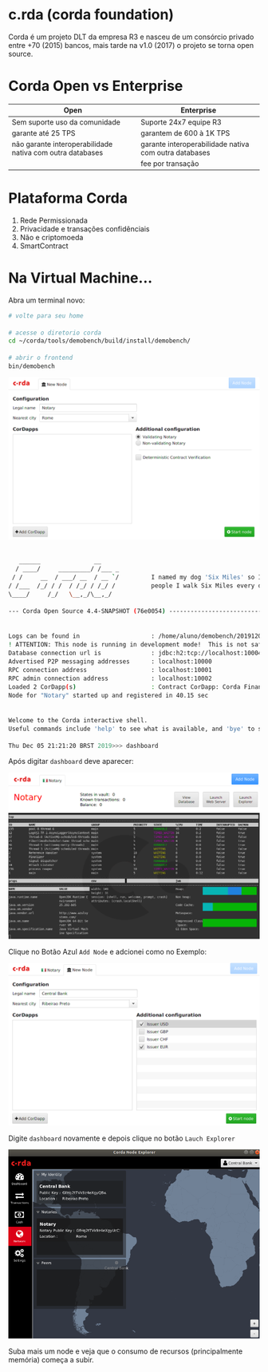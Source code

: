 # c.rda (corda foundation)

Corda é um projeto DLT da empresa R3 e nasceu de um consórcio privado entre +70 (2015) bancos, mais tarde na v1.0 (2017) o projeto se torna open source.

# Corda Open vs Enterprise 

|Open|Enterprise|
|---|---|
|Sem suporte uso da comunidade|Suporte 24x7 equipe R3|
|garante até 25 TPS|garantem de 600 à 1K TPS|
|não garante interoperabilidade nativa com outra databases|garante interoperabilidade nativa com outra databases|
||fee por transação|

# Plataforma Corda

1. Rede Permissionada 
2. Privacidade e transações confidênciais
3. Não e criptomoeda
4. SmartContract

# Na Virtual Machine...

Abra um terminal novo:

```bash
# volte para seu home

# acesse o diretorio corda
cd ~/corda/tools/demobench/build/install/demobench/

# abrir o frontend
bin/demobench
```

![GitHub Logo](fig01.png)


```bash

   ______               __
  / ____/     _________/ /___ _
 / /     __  / ___/ __  / __ `/         I named my dog 'Six Miles' so I can tell
/ /___  /_/ / /  / /_/ / /_/ /          people I walk Six Miles every day.
\____/     /_/   \__,_/\__,_/

--- Corda Open Source 4.4-SNAPSHOT (76e0054) -------------------------------------------------------------


Logs can be found in                    : /home/aluno/demobench/20191205211638/notary/logs
! ATTENTION: This node is running in development mode!  This is not safe for production deployment.
Database connection url is              : jdbc:h2:tcp://localhost:10004/node
Advertised P2P messaging addresses      : localhost:10000
RPC connection address                  : localhost:10001
RPC admin connection address            : localhost:10002
Loaded 2 CorDapp(s)                     : Contract CorDapp: Corda Finance Demo version 1 by vendor R3 with licence Open Source (Apache 2), Workflow CorDapp: Corda Finance Demo version 1 by vendor R3 with licence Open Source (Apache 2)
Node for "Notary" started up and registered in 40.15 sec


Welcome to the Corda interactive shell.
Useful commands include 'help' to see what is available, and 'bye' to shut down the node.

Thu Dec 05 21:21:20 BRST 2019>>> dashboard

```

Após digitar `dashboard` deve aparecer:

![GitHub Logo](fig02.png)

Clique no Botão Azul `Add Node` e adcionei como no Exemplo:

![GitHub Logo](fig03.png)

Digite `dashboard` novamente e depois clique no botão `Lauch Explorer`

![GitHub Logo](fig04.png)

Suba mais um node e veja que o consumo de recursos (principalmente memória) começa a subir.



